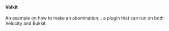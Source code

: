 #### Velkit
An example on how to make an abomination... a plugin that can run on both Velocity and Bukkit.